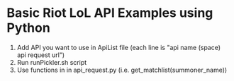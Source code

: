 # Basic Riot LoL API Examples using Python
1) Add API you want to use in ApiList file (each line is "api name (space) api request url") <br>
2) Run runPickler.sh script <br>
3) Use functions in in api_request.py (i.e. get_matchlist(summoner_name))

